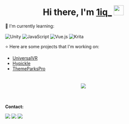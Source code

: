 <h1 align="center">Hi there, I'm <a href="https://oneiq.live/" target="_blank">1iq_</a> <img
src="https://github.com/blackcater/blackcater/raw/main/images/Hi.gif" height="32" /></h1>

:page_with_curl: I'm currently learning:
<br><br>
![Unity](https://img.shields.io/badge/unity-%23000000.svg?style=for-the-badge&logo=unity&logoColor=white)
![JavaScript](https://img.shields.io/badge/javascript-%23323330.svg?style=for-the-badge&logo=javascript&logoColor=%23F7DF1E)
![Vue.js](https://img.shields.io/badge/vuejs-%2335495e.svg?style=for-the-badge&logo=vuedotjs&logoColor=%234FC08D)
![Krita](https://img.shields.io/badge/krita-white.svg?style=for-the-badge&logo=krita&logoColor=black)

:star: Here are some projects that I'm working on:
- [UniversalVR](https://github.com/UniversalVirtualResort)
- [Hypickle](https://github.com/HypickleServer)
- [ThemeParksPro](https://github.com/ThemeParksPro)
<h1 align="center">
<img src="https://bad-apple-github-readme.vercel.app/api?show_bg=1&username=ryanrox333">
</h1>
<br>

**Contact:**
<br>
<p>
<img src="https://img.shields.io/badge/-iq%232360-%2336393F?style=for-the-badge&logo=discord"></img>  <a href="https://www.youtube.com/channel/UCTld6fqhXkhZ-UbBiwXOOPw"><img src="https://img.shields.io/badge/-YouTube-red?style=for-the-badge&logo=youtube"></a>  <a href="https://twitch.tv/1iq_live"><img src="https://img.shields.io/badge/-Twitch-6441a5?style=for-the-badge&logo=twitch"></a>
</p>
